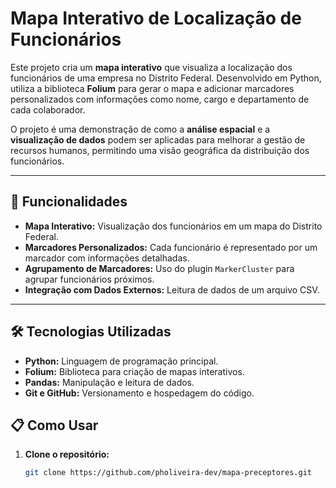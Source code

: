 # Mapa Interativo de Localização de Funcionários

Este projeto cria um **mapa interativo** que visualiza a localização dos funcionários de uma empresa no Distrito Federal. Desenvolvido em Python, utiliza a biblioteca **Folium** para gerar o mapa e adicionar marcadores personalizados com informações como nome, cargo e departamento de cada colaborador.

O projeto é uma demonstração de como a **análise espacial** e a **visualização de dados** podem ser aplicadas para melhorar a gestão de recursos humanos, permitindo uma visão geográfica da distribuição dos funcionários.

---

## 🚀 Funcionalidades

- **Mapa Interativo:** Visualização dos funcionários em um mapa do Distrito Federal.
- **Marcadores Personalizados:** Cada funcionário é representado por um marcador com informações detalhadas.
- **Agrupamento de Marcadores:** Uso do plugin `MarkerCluster` para agrupar funcionários próximos.
- **Integração com Dados Externos:** Leitura de dados de um arquivo CSV.

---

## 🛠️ Tecnologias Utilizadas

- **Python:** Linguagem de programação principal.
- **Folium:** Biblioteca para criação de mapas interativos.
- **Pandas:** Manipulação e leitura de dados.
- **Git e GitHub:** Versionamento e hospedagem do código.
  
## 📋 Como Usar

1. **Clone o repositório:**
   ```bash
   git clone https://github.com/pholiveira-dev/mapa-preceptores.git
